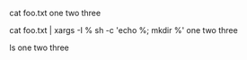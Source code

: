 cat foo.txt
one
two
three

cat foo.txt | xargs -I % sh -c 'echo %; mkdir %'
one 
two
three

ls 
one two three
